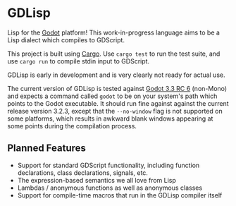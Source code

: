 
# GDLisp

Lisp for the [Godot](https://godotengine.org/) platform! This
work-in-progress language aims to be a Lisp dialect which compiles to
GDScript.

This project is built using [Cargo](https://doc.rust-lang.org/cargo/).
Use `cargo test` to run the test suite, and use `cargo run` to compile
stdin input to GDScript.

GDLisp is early in development and is very clearly not ready for actual use.

The current version of GDLisp is tested against [Godot 3.3 RC
6](https://godotengine.org/article/release-candidate-godot-3-3-rc-6)
(non-Mono) and expects a command called `godot` to be on your system's
path which points to the Godot executable. It should run fine against
against the current release version 3.2.3, except that the
`--no-window` flag is not supported on some platforms, which results
in awkward blank windows appearing at some points during the
compilation process.

## Planned Features

* Support for standard GDScript functionality, including function
  declarations, class declarations, signals, etc.
* The expression-based semantics we all love from Lisp
* Lambdas / anonymous functions as well as anonymous classes
* Support for compile-time macros that run in the GDLisp compiler
  itself
